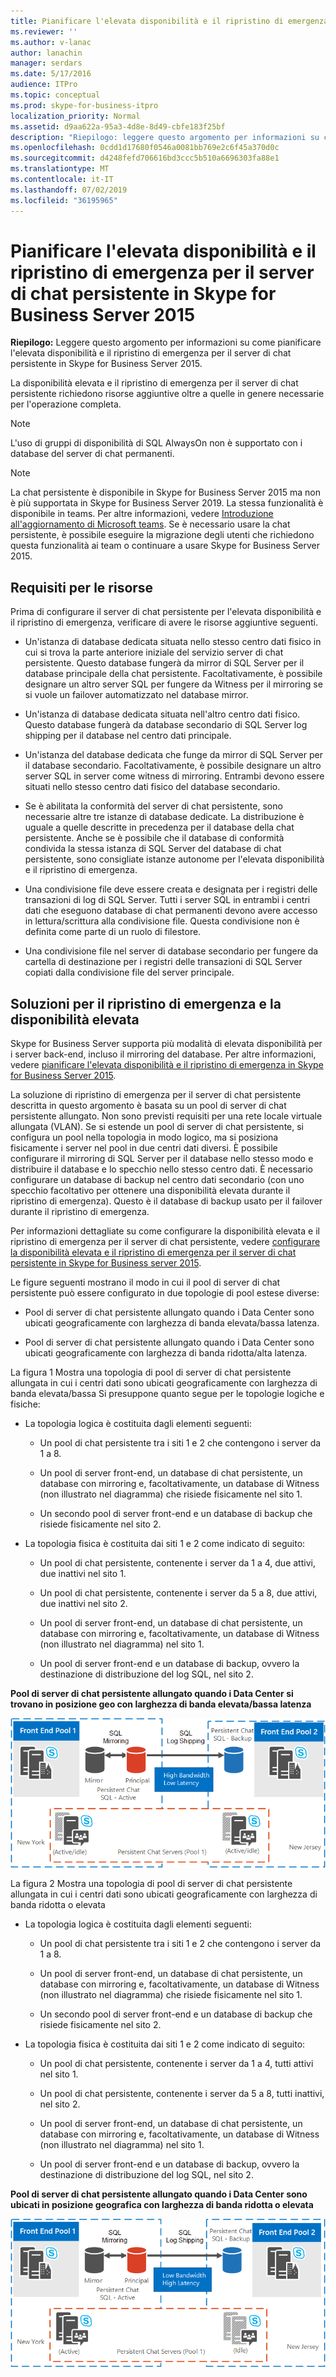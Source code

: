 ```yaml
---
title: Pianificare l'elevata disponibilità e il ripristino di emergenza per il server di chat persistente in Skype for Business Server 2015
ms.reviewer: ''
ms.author: v-lanac
author: lanachin
manager: serdars
ms.date: 5/17/2016
audience: ITPro
ms.topic: conceptual
ms.prod: skype-for-business-itpro
localization_priority: Normal
ms.assetid: d9aa622a-95a3-4d8e-8d49-cbfe183f25bf
description: "Riepilogo: leggere questo argomento per informazioni su come pianificare l'elevata disponibilità e il ripristino di emergenza per il server di chat persistente in Skype for Business Server 2015."
ms.openlocfilehash: 0cdd1d17680f0546a0081bb769e2c6f45a370d0c
ms.sourcegitcommit: d4248fefd706616bd3ccc5b510a6696303fa88e1
ms.translationtype: MT
ms.contentlocale: it-IT
ms.lasthandoff: 07/02/2019
ms.locfileid: "36195965"
---
```

# <a name="plan-for-high-availability-and-disaster-recovery-for-persistent-chat-server-in-skype-for-business-server-2015"></a>Pianificare l'elevata disponibilità e il ripristino di emergenza per il server di chat persistente in Skype for Business Server 2015
 
**Riepilogo:** Leggere questo argomento per informazioni su come pianificare l'elevata disponibilità e il ripristino di emergenza per il server di chat persistente in Skype for Business Server 2015.
  
La disponibilità elevata e il ripristino di emergenza per il server di chat persistente richiedono risorse aggiuntive oltre a quelle in genere necessarie per l'operazione completa. 
  
> [!NOTE]
> L'uso di gruppi di disponibilità di SQL AlwaysOn non è supportato con i database del server di chat permanenti. 

> [!NOTE] 
> La chat persistente è disponibile in Skype for Business Server 2015 ma non è più supportata in Skype for Business Server 2019. La stessa funzionalità è disponibile in teams. Per altre informazioni, vedere [Introduzione all'aggiornamento di Microsoft teams](/microsoftteams/upgrade-start-here). Se è necessario usare la chat persistente, è possibile eseguire la migrazione degli utenti che richiedono questa funzionalità ai team o continuare a usare Skype for Business Server 2015. 
  
## <a name="resource-requirements"></a>Requisiti per le risorse

Prima di configurare il server di chat persistente per l'elevata disponibilità e il ripristino di emergenza, verificare di avere le risorse aggiuntive seguenti. 
  
- Un'istanza di database dedicata situata nello stesso centro dati fisico in cui si trova la parte anteriore iniziale del servizio server di chat persistente. Questo database fungerà da mirror di SQL Server per il database principale della chat persistente. Facoltativamente, è possibile designare un altro server SQL per fungere da Witness per il mirroring se si vuole un failover automatizzato nel database mirror.
    
- Un'istanza di database dedicata situata nell'altro centro dati fisico. Questo database fungerà da database secondario di SQL Server log shipping per il database nel centro dati principale.
    
- Un'istanza del database dedicata che funge da mirror di SQL Server per il database secondario. Facoltativamente, è possibile designare un altro server SQL in server come witness di mirroring. Entrambi devono essere situati nello stesso centro dati fisico del database secondario.
    
- Se è abilitata la conformità del server di chat persistente, sono necessarie altre tre istanze di database dedicate. La distribuzione è uguale a quelle descritte in precedenza per il database della chat persistente. Anche se è possibile che il database di conformità condivida la stessa istanza di SQL Server del database di chat persistente, sono consigliate istanze autonome per l'elevata disponibilità e il ripristino di emergenza.
    
- Una condivisione file deve essere creata e designata per i registri delle transazioni di log di SQL Server. Tutti i server SQL in entrambi i centri dati che eseguono database di chat permanenti devono avere accesso in lettura/scrittura alla condivisione file. Questa condivisione non è definita come parte di un ruolo di filestore.
    
- Una condivisione file nel server di database secondario per fungere da cartella di destinazione per i registri delle transazioni di SQL Server copiati dalla condivisione file del server principale.
    
## <a name="disaster-recovery-and-high-availability-solutions"></a>Soluzioni per il ripristino di emergenza e la disponibilità elevata

Skype for Business Server supporta più modalità di elevata disponibilità per i server back-end, incluso il mirroring del database. Per altre informazioni, vedere [pianificare l'elevata disponibilità e il ripristino di emergenza in Skype for Business Server 2015](../../plan-your-deployment/high-availability-and-disaster-recovery/high-availability-and-disaster-recovery.md). 
  
La soluzione di ripristino di emergenza per il server di chat persistente descritta in questo argomento è basata su un pool di server di chat persistente allungato. Non sono previsti requisiti per una rete locale virtuale allungata (VLAN). Se si estende un pool di server di chat persistente, si configura un pool nella topologia in modo logico, ma si posiziona fisicamente i server nel pool in due centri dati diversi. È possibile configurare il mirroring di SQL Server per il database nello stesso modo e distribuire il database e lo specchio nello stesso centro dati. È necessario configurare un database di backup nel centro dati secondario (con uno specchio facoltativo per ottenere una disponibilità elevata durante il ripristino di emergenza). Questo è il database di backup usato per il failover durante il ripristino di emergenza. 
  
Per informazioni dettagliate su come configurare la disponibilità elevata e il ripristino di emergenza per il server di chat persistente, vedere [configurare la disponibilità elevata e il ripristino di emergenza per il server di chat persistente in Skype for Business server 2015](../../deploy/deploy-persistent-chat-server/configure-hadr-for-persistent-chat.md). 
  
Le figure seguenti mostrano il modo in cui il pool di server di chat persistente può essere configurato in due topologie di pool estese diverse:
  
- Pool di server di chat persistente allungato quando i Data Center sono ubicati geograficamente con larghezza di banda elevata/bassa latenza.
    
- Pool di server di chat persistente allungato quando i Data Center sono ubicati geograficamente con larghezza di banda ridotta/alta latenza.
    
La figura 1 Mostra una topologia di pool di server di chat persistente allungata in cui i centri dati sono ubicati geograficamente con larghezza di banda elevata/bassa Si presuppone quanto segue per le topologie logiche e fisiche:
  
- La topologia logica è costituita dagli elementi seguenti:
    
  - Un pool di chat persistente tra i siti 1 e 2 che contengono i server da 1 a 8.
    
  - Un pool di server front-end, un database di chat persistente, un database con mirroring e, facoltativamente, un database di Witness (non illustrato nel diagramma) che risiede fisicamente nel sito 1. 
    
  - Un secondo pool di server front-end e un database di backup che risiede fisicamente nel sito 2.
    
- La topologia fisica è costituita dai siti 1 e 2 come indicato di seguito:
    
  - Un pool di chat persistente, contenente i server da 1 a 4, due attivi, due inattivi nel sito 1.
    
  - Un pool di chat persistente, contenente i server da 5 a 8, due attivi, due inattivi nel sito 2.
    
  - Un pool di server front-end, un database di chat persistente, un database con mirroring e, facoltativamente, un database di Witness (non illustrato nel diagramma) nel sito 1.
    
  - Un pool di server front-end e un database di backup, ovvero la destinazione di distribuzione del log SQL, nel sito 2.
    
**Pool di server di chat persistente allungato quando i Data Center si trovano in posizione geo con larghezza di banda elevata/bassa latenza**

![Chat persistente allungato il pool con larghezza di banda elevata/bassa latenza](../../media/55cf3d4b-5f51-4d2f-84ca-b4a13dc5eba3.png)
  
La figura 2 Mostra una topologia di pool di server di chat persistente allungata in cui i centri dati sono ubicati geograficamente con larghezza di banda ridotta o elevata
  
- La topologia logica è costituita dagli elementi seguenti:
    
  - Un pool di chat persistente tra i siti 1 e 2 che contengono i server da 1 a 8.
    
  - Un pool di server front-end, un database di chat persistente, un database con mirroring e, facoltativamente, un database di Witness (non illustrato nel diagramma) che risiede fisicamente nel sito 1. 
    
  - Un secondo pool di server front-end e un database di backup che risiede fisicamente nel sito 2.
    
- La topologia fisica è costituita dai siti 1 e 2 come indicato di seguito:
    
  - Un pool di chat persistente, contenente i server da 1 a 4, tutti attivi nel sito 1.
    
  - Un pool di chat persistente, contenente i server da 5 a 8, tutti inattivi, nel sito 2.
    
  - Un pool di server front-end, un database di chat persistente, un database con mirroring e, facoltativamente, un database di Witness (non illustrato nel diagramma) nel sito 1.
    
  - Un pool di server front-end e un database di backup, ovvero la destinazione di distribuzione del log SQL, nel sito 2.
    
**Pool di server di chat persistente allungato quando i Data Center sono ubicati in posizione geografica con larghezza di banda ridotta o elevata**

![Chat persistente allungato il pool con larghezza di banda bassa/alta latenza](../../media/40cbd902-57b8-4d57-a61c-cde4e0bd47f0.png)
  

